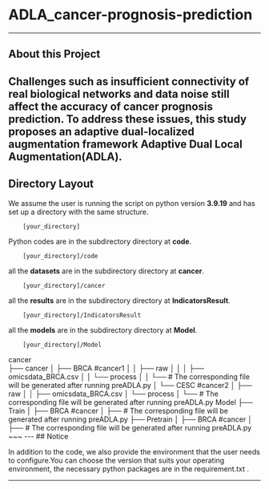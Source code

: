 # ADLA_cancer-prognosis-prediction
---

## About this Project

Challenges such as insufficient connectivity of real biological networks and data noise still affect the accuracy of cancer prognosis prediction. To address these issues, this study proposes an adaptive dual-localized augmentation framework Adaptive Dual Local Augmentation(ADLA).
---
## Directory Layout

We assume the user is running the script on python version **3.9.19** and has set up a directory with the same structure.
~~~
    [your_directory]  
~~~
Python codes are in the subdirectory directory at **code**. 
~~~
    [your_directory]/code  
~~~
all the **datasets**  are in the subdirectory directory at **cancer**. 
~~~
    [your_directory]/cancer  
~~~
all the **results**  are in the subdirectory directory at **IndicatorsResult**. 
~~~
    [your_directory]/IndicatorsResult 
~~~
all the **models**  are in the subdirectory directory at **Model**. 
~~~
    [your_directory]/Model
~~~

</details><summary>cancer</summary>
    ├── cancer
    │ 	 ├── BRCA           #cancer1
    │ 	 │ 	 ├── raw		  
    │ 	 │ 	 │	 ├── omicsdata_BRCA.csv  
    │ 	 │ 	 └── process
    │ 	 │ 	 	 └── # The corresponding file will be generated after running preADLA.py	    
    │ 	 └── CESC           #cancer2
    │ 	     ├── raw		  
    │ 	  	 │	 ├── omicsdata_BRCA.csv  
    │ 	  	 └── process
    │ 	  	 	 └── # The corresponding file will be generated after running preADLA.py			    

</details>
</details></summary>Model</summary>
    ├── Train
    │ 	├── BRCA #cancer
    │       ├── # The corresponding file will be generated after running preADLA.py		
    ├── Pretrain
    │   ├── BRCA #cancer
    │       ├── # The corresponding file will be generated after running preADLA.py		

</details>
~~~
---
## Notice

In addition to the code, we also provide the environment that the user needs to configure.You can choose the version that suits your operating environment,  the necessary python packages are in the requirement.txt .

---






